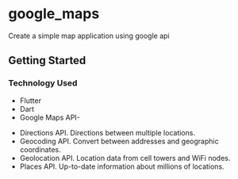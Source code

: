 # google_maps

Create a simple map application using google api

## Getting Started

### Technology Used

* Flutter
* Dart
* Google Maps API- 
 - Directions API. Directions between multiple locations.
 - Geocoding API. Convert between addresses and geographic coordinates.
 - Geolocation API. Location data from cell towers and WiFi nodes.
 - Places API. Up-to-date information about millions of locations.



